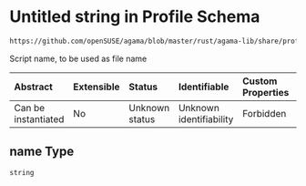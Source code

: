 # Untitled string in Profile Schema

```txt
https://github.com/openSUSE/agama/blob/master/rust/agama-lib/share/profile.schema.json#/$defs/initScript/properties/name
```

Script name, to be used as file name

| Abstract            | Extensible | Status         | Identifiable            | Custom Properties | Additional Properties | Access Restrictions | Defined In                                                          |
| :------------------ | :--------- | :------------- | :---------------------- | :---------------- | :-------------------- | :------------------ | :------------------------------------------------------------------ |
| Can be instantiated | No         | Unknown status | Unknown identifiability | Forbidden         | Allowed               | none                | [profile.schema.json\*](profile.schema.json "open original schema") |

## name Type

`string`
